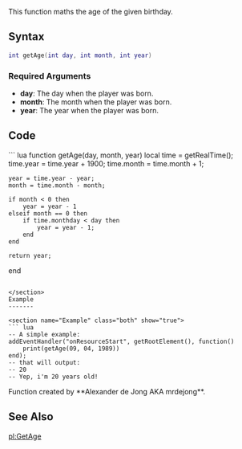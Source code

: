 <lowercasetitle></lowercasetitle>

This function maths the age of the given birthday.

Syntax
------

``` lua
int getAge(int day, int month, int year)
```

### Required Arguments

-   **day**: The day when the player was born.
-   **month**: The month when the player was born.
-   **year**: The year when the player was born.

Code
----

<section name="Function source" class="both" show="true">
``` lua
function getAge(day, month, year)
    local time = getRealTime();
    time.year = time.year + 1900;
    time.month = time.month + 1;
    
    year = time.year - year;
    month = time.month - month;
    
    if month < 0 then 
        year = year - 1 
    elseif month == 0 then
        if time.monthday < day then
            year = year - 1;
        end
    end
    
    return year;
end
```

</section>
Example
-------

<section name="Example" class="both" show="true">
``` lua
-- A simple example:
addEventHandler("onResourceStart", getRootElement(), function()
    print(getAge(09, 04, 1989))
end);
-- that will output:
-- 20
-- Yep, i'm 20 years old!
```

</section>
Function created by **Alexander de Jong AKA mrdejong**.

See Also
--------

[pl:GetAge](/docs/pl-getage.md "wikilink")
